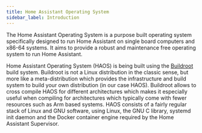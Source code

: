 ```yaml
---
title: Home Assistant Operating System
sidebar_label: Introduction
---
```


The Home Assistant Operating System is a purpose built operating system specifically designed to run Home Assistant on single board computers and x86-64 systems. It aims to provide a robust and maintenance free operating system to run Home Assistant.

Home Assistant Operating System (HAOS) is being built using the [Buildroot](https://buildroot.org/) build system. Buildroot is not a Linux distribution in the classic sense, but more like a meta-distribution which provides the infrastructure and build system to build your own distribution (in our case HAOS). Buildroot allows to cross compile HAOS for different architectures which makes it especially useful when compiling for architectures which typically come with fewer resources such as Arm based systems. HAOS consists of a fairly regular stack of Linux and GNU software, using Linux, the GNU C library, systemd init daemon and the Docker container engine required by the Home Assistant Supervisor.
